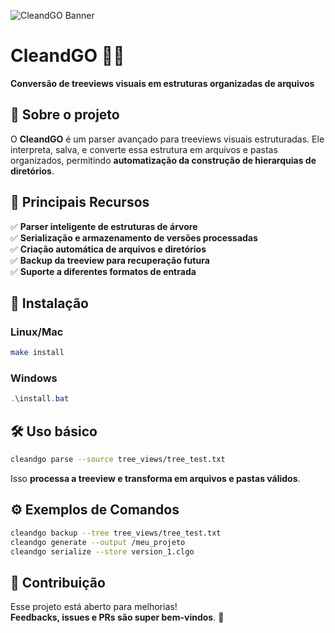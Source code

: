 ![CleandGO Banner](https://github.com/faelmori/cleandgo/assets/top_banner_a.png)

# **CleandGO** 🚀🌳  
**Conversão de treeviews visuais em estruturas organizadas de arquivos**  

## **📜 Sobre o projeto**  
O **CleandGO** é um parser avançado para treeviews visuais estruturadas. Ele interpreta, salva, e converte essa estrutura em arquivos e pastas organizados, permitindo **automatização da construção de hierarquias de diretórios**.  

## **🔧 Principais Recursos**  
✅ **Parser inteligente de estruturas de árvore**  
✅ **Serialização e armazenamento de versões processadas**  
✅ **Criação automática de arquivos e diretórios**  
✅ **Backup da treeview para recuperação futura**  
✅ **Suporte a diferentes formatos de entrada**  

## **🚀 Instalação**  
### **Linux/Mac**  
```bash
make install
```
### **Windows**  
```powershell
.\install.bat
```

## **🛠 Uso básico**  
```bash
cleandgo parse --source tree_views/tree_test.txt
```
Isso **processa a treeview e transforma em arquivos e pastas válidos**.  

## **⚙️ Exemplos de Comandos**  
```bash
cleandgo backup --tree tree_views/tree_test.txt
cleandgo generate --output /meu_projeto
cleandgo serialize --store version_1.clgo
```

## **🤝 Contribuição**  
Esse projeto está aberto para melhorias!  
**Feedbacks, issues e PRs são super bem-vindos**. 🚀  
